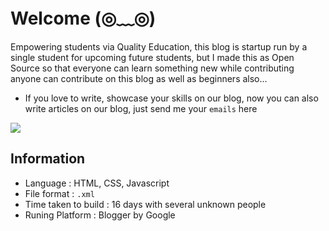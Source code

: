 # Welcome (◎﹏◎)

Empowering students via Quality Education, this blog is startup run by a single student for upcoming future students,  but I made this as Open Source so that everyone can learn something new while contributing anyone can contribute on this blog as well as beginners also...

 - If you love to write, showcase your skills on our blog, now you can also write articles on our blog, just send me your `emails` here

![](https://raw.githubusercontent.com/Harsh-Kadiyan/E4C-Code/eb5cac495eac0ead9a353c058dfa95a82ca5c949/Images/Let%27s%20Contribute.png)

## Information 

 - Language :  HTML, CSS, Javascript
 - File format : `.xml`
 - Time taken to build : 16 days with several unknown people
 - Runing Platform : Blogger by Google
 
